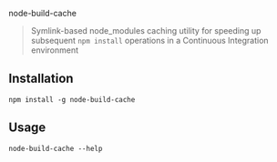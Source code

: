 node-build-cache
> Symlink-based node_modules caching utility for speeding up subsequent `npm install` operations in a Continuous Integration environment

## Installation
```
npm install -g node-build-cache
```

## Usage
```
node-build-cache --help
```